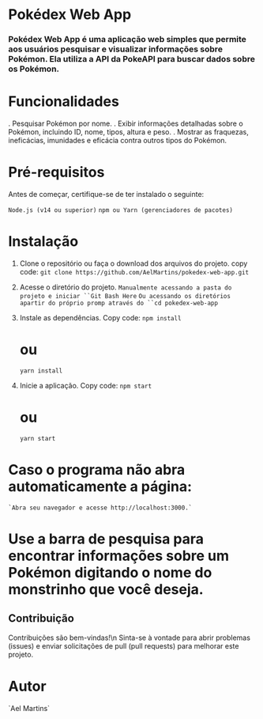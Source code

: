 <h1> Pokédex Web App </h1>

### Pokédex Web App é uma aplicação web simples que permite aos usuários pesquisar e visualizar informações sobre Pokémon. Ela utiliza a API da PokeAPI para buscar dados sobre os Pokémon.

# Funcionalidades
. Pesquisar Pokémon por nome.
. Exibir informações detalhadas sobre o Pokémon, incluindo ID, nome, tipos, altura e peso.
. Mostrar as fraquezas, ineficácias, imunidades e eficácia contra outros tipos do Pokémon.

# Pré-requisitos
Antes de começar, certifique-se de ter instalado o seguinte:

`Node.js (v14 ou superior)`
`npm ou Yarn (gerenciadores de pacotes)`

# Instalação
1. Clone o repositório ou faça o download dos arquivos do projeto.
    copy code:
    `git clone https://github.com/AelMartins/pokedex-web-app.git`

2. Acesse o diretório do projeto.
    `Manualmente acessando a pasta do projeto e iniciar ``Git Bash Here`
    `Ou acessando os diretórios apartir do próprio promp através do ``cd pokedex-web-app`

3. Instale as dependências.
    Copy code:
    `npm install`
    # ou
    `yarn install`

4. Inicie a aplicação.
    Copy code:
    `npm start`
    # ou
    `yarn start`

# Caso o programa não abra automaticamente a página:
    `Abra seu navegador e acesse http://localhost:3000.`

# Use a barra de pesquisa para encontrar informações sobre um Pokémon digitando o nome do monstrinho que você deseja.

## Contribuição
Contribuições são bem-vindas!\n
Sinta-se à vontade para abrir problemas (issues) e enviar solicitações de pull (pull requests) para melhorar este projeto.

<h1> Autor </h1>
`Ael Martins`